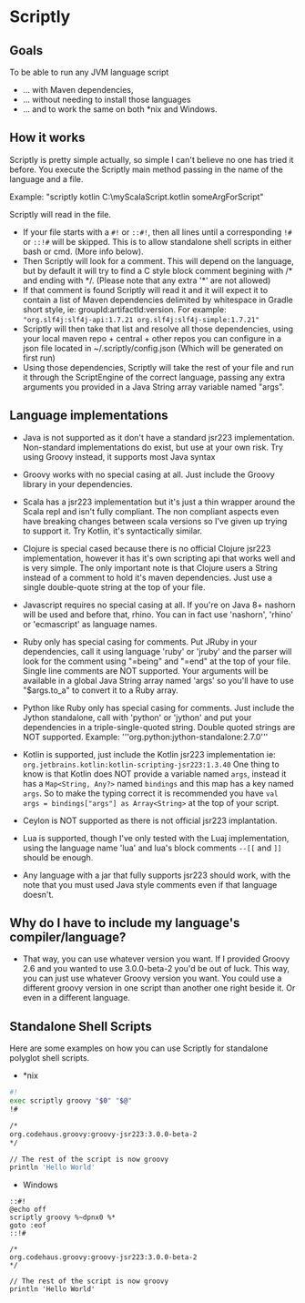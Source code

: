 # Scriptly

## Goals

To be able to run any JVM language script 
* ... with Maven dependencies,
* ... without needing to install those languages
* ... and to work the same on both *nix and Windows. 


## How it works
Scriptly is pretty simple actually, so simple I can't believe no one has tried it before. 
You execute the Scriptly main method passing in the name of the language and a file. 

Example: "scriptly kotlin C:\myScalaScript.kotlin someArgForScript"

Scriptly will read in the file. 


* If your file starts with a `#!` or `::#!`, then all lines until a corresponding `!#` or `::!#`  will be skipped. 
 This is to allow standalone shell scripts in either bash or cmd. (More info below).
* Then Scriptly will look for a comment. This will depend on the language, but by default it will try to find a C 
style block comment begining with /* and ending with */. (Please note that any extra '\*' are not allowed)
* If that comment is found Scriptly will read it and it will expect it to contain a list of Maven dependencies
delimited by whitespace in Gradle short style, ie: groupId:artifactId:version. 
For example: `"org.slf4j:slf4j-api:1.7.21 org.slf4j:slf4j-simple:1.7.21"`
* Scriptly will then take that list and resolve all those dependencies, using your local maven repo + central + 
other repos you can configure in a json file located in ~/.scriptly/config.json (Which will be generated on first run)
* Using those dependencies, Scriptly will take the rest of your file and run it through the ScriptEngine of the correct
language, passing any extra arguments you provided in a Java String array variable named "args". 


## Language implementations

* Java is not supported as it don't have a standard jsr223 implementation. 
 Non-standard implementations do exist, but use at your own risk.
 Try using Groovy instead, it supports most Java syntax
 
* Groovy works with no special casing at all. Just include the Groovy library in your dependencies.
 
* Scala has a jsr223 implementation but it's just a thin wrapper around the Scala repl and isn't 
 fully compliant. The non compliant aspects even have breaking changes between scala versions so I've
 given up trying to support it. Try Kotlin, it's syntactically similar.

* Clojure is special cased because there is no official Clojure jsr223 implementation, however it has it's own
 scripting api that works well and is very simple. The only important note is that Clojure users a String 
 instead of a comment to hold it's maven dependencies. Just use a single double-quote string at the top of your file. 
 
* Javascript requires no special casing at all. If you're on Java 8+ nashorn will be used and before that, rhino. 
You can in fact use 'nashorn', 'rhino' or 'ecmascript' as language names. 

* Ruby only has special casing for comments. Put JRuby in your dependencies, call it using language 'ruby' or 'jruby'
and the parser will look for the comment using "=being" and "=end" at the top of your file. Single line comments are 
NOT supported. Your arguments will be available in a global Java String array named 'args' so you'll have to use "$args.to_a"
to convert it to a Ruby array. 

* Python like Ruby only has special casing for comments. Just include the Jython standalone, call with 'python' or 'jython' and 
put your dependencies in a triple-single-quoted string. Double quoted strings are NOT supported. 
Example: '''org.python:jython-standalone:2.7.0'''

* Kotlin is supported, just include the Kotlin jsr223 implementation ie: `org.jetbrains.kotlin:kotlin-scripting-jsr223:1.3.40`
 One thing to know is that Kotlin does NOT provide a variable named `args`, instead it has a `Map<String, Any?>` named `bindings`
 and this map has a key named `args`. So to make the typing correct it is recommended you have `val args = bindings["args"] as Array<String>`
 at the top of your script.

* Ceylon is NOT supported as there is not official jsr223 implantation. 

* Lua is supported, though I've only tested with the Luaj implementation, using the language name 'lua' 
 and lua's block comments `--[[` and `]]` should be enough.

* Any language with a jar that fully supports jsr223 should work, with the note that you
 must used Java style comments even if that language doesn't. 




## Why do I have to include my language's compiler/language?

* That way, you can use whatever version you want. If I provided Groovy 2.6 and you wanted to use 3.0.0-beta-2
you'd be out of luck. This way, you can just use whatever Groovy version you want. You could use a different
groovy version in one script than another one right beside it. Or even in a different language. 

## Standalone Shell Scripts

Here are some examples on how you can use Scriptly for standalone polyglot shell scripts. 

* *nix
```bash
#!
exec scriptly groovy "$0" "$@"
!#

/*
org.codehaus.groovy:groovy-jsr223:3.0.0-beta-2
*/

// The rest of the script is now groovy
println 'Hello World'
```

* Windows
```batch 
::#!
@echo off
scriptly groovy %~dpnx0 %*
goto :eof
::!#

/*
org.codehaus.groovy:groovy-jsr223:3.0.0-beta-2
*/

// The rest of the script is now groovy
println 'Hello World'
```
